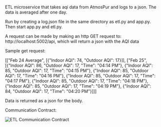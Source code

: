 ETL microservice that takes aqi data from AtmosPur and logs to a json. The data is averaged after one day.

Run by creating a log.json file in the same directory as etl.py and app.py. Then start app.py and etl.py.

A request can be made by making an http GET request to: http://localhost:5002/api, which will return a json with the AQI data

Sample get request:

[["Feb 24 Average", [{"Indoor AQI": 74, "Outdoor AQI": 17}]], ["Feb 25", [{"Indoor AQI": 86, "Outdoor AQI": 17, "Time": "04:14 PM"}, {"Indoor AQI": 85, "Outdoor AQI": 17, "Time": "04:15 PM"}, {"Indoor AQI": 85, "Outdoor AQI": 17, "Time": "04:16 PM"}, {"Indoor AQI": 85, "Outdoor AQI": 17, "Time": "04:17 PM"}, {"Indoor AQI": 85, "Outdoor AQI": 17, "Time": "04:18 PM"}, {"Indoor AQI": 85, "Outdoor AQI": 17, "Time": "04:19 PM"}, {"Indoor AQI": 84, "Outdoor AQI": 17, "Time": "04:20 PM"}]]]

Data is returned as a json for the body. 

Communication Contract: 

![ETL Communication Contract](https://github.com/ben-kahl/atmospur-microservice/assets/32250011/e94a2bd1-04f6-44e7-8d96-c59b9b3e9838)
